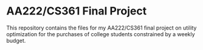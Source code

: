 # AA222/CS361 Final Project

This repository contains the files for my AA222/CS361 final project on utility optimization for the purchases of college students constrained by a weekly budget. 
